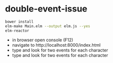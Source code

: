 # double-event-issue
```sh
bower install
elm-make Main.elm --output elm.js --yes
elm-reactor
```
- in browser open console (F12)
- navigate to http://localhost:8000/index.html
- type and look for two events for each character
- type and look for two events for each character